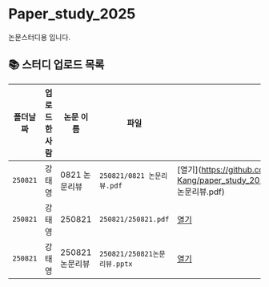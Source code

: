 # Paper_study_2025
논문스터디용 입니다.

<!--AUTO-SECTION:BEGIN-->
## 📚 스터디 업로드 목록

| 폴더날짜 | 업로드한 사람 | 논문 이름 | 파일 | 링크 |
|---|---|---|---|---|
| `250821` | 강태영 | 0821 논문리뷰 | `250821/0821 논문리뷰.pdf` | [열기](https://github.com/Noru-Kang/paper_study_2025/blob/main/250821/0821 논문리뷰.pdf) |
| `250821` | 강태영 | 250821 | `250821/250821.pdf` | [열기](https://github.com/Noru-Kang/paper_study_2025/blob/main/250821/250821.pdf) |
| `250821` | 강태영 | 250821논문리뷰 | `250821/250821논문리뷰.pptx` | [열기](https://github.com/Noru-Kang/paper_study_2025/blob/main/250821/250821논문리뷰.pptx) |

<!--AUTO-SECTION:END-->
